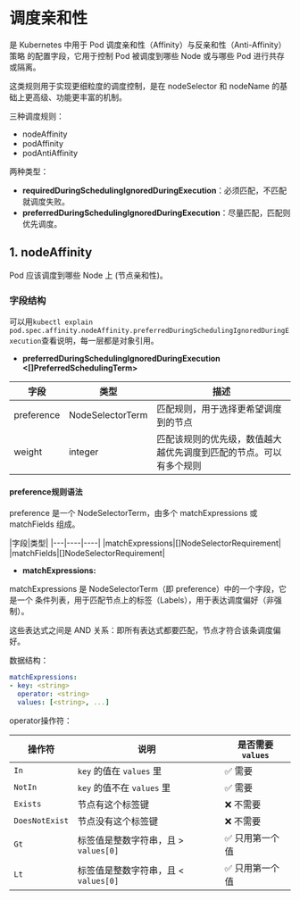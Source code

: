 # 调度亲和性

是 Kubernetes 中用于 Pod 调度亲和性（Affinity）与反亲和性（Anti-Affinity）策略 的配置字段，它用于控制 Pod 被调度到哪些 Node 或与哪些 Pod 进行共存或隔离。

这类规则用于实现更细粒度的调度控制，是在 nodeSelector 和 nodeName 的基础上更高级、功能更丰富的机制。

三种调度规则：

- nodeAffinity
- podAffinity
- podAntiAffinity

两种类型：

- **requiredDuringSchedulingIgnoredDuringExecution**：必须匹配，不匹配就调度失败。
- **preferredDuringSchedulingIgnoredDuringExecution**：尽量匹配，匹配则优先调度。

## 1. nodeAffinity

Pod 应该调度到哪些 Node 上 (节点亲和性)。

### 字段结构

可以用`kubectl explain pod.spec.affinity.nodeAffinity.preferredDuringSchedulingIgnoredDuringExecution`查看说明，每一层都是对象引用。

- **preferredDuringSchedulingIgnoredDuringExecution <[]PreferredSchedulingTerm>**

|字段|类型|描述|
|---|----|----|
|preference|NodeSelectorTerm|匹配规则，用于选择更希望调度到的节点|
|weight|integer|匹配该规则的优先级，数值越大越优先调度到匹配的节点。可以有多个规则|

#### preference规则语法

preference 是一个 NodeSelectorTerm，由多个 matchExpressions 或 matchFields 组成。

|字段|类型|
|---|----|----|
|matchExpressions|[]NodeSelectorRequirement|
|matchFields|[]NodeSelectorRequirement|

- **matchExpressions:**

matchExpressions 是 NodeSelectorTerm（即 preference）中的一个字段，它是一个 条件列表，用于匹配节点上的标签（Labels），用于表达调度偏好（非强制）。

这些表达式之间是 AND 关系：即所有表达式都要匹配，节点才符合该条调度偏好。

数据结构：

```yaml
matchExpressions:
- key: <string>
  operator: <string>         
  values: [<string>, ...]    
```

operator操作符：

| 操作符            | 说明                        | 是否需要 `values` |
| -------------- | ------------------------- | ------------- |
| `In`           | `key` 的值在 `values` 里      | ✅ 需要          |
| `NotIn`        | `key` 的值不在 `values` 里     | ✅ 需要          |
| `Exists`       | 节点有这个标签键                  | ❌ 不需要         |
| `DoesNotExist` | 节点没有这个标签键                 | ❌ 不需要         |
| `Gt`           | 标签值是整数字符串，且 > `values[0]` | ✅ 只用第一个值      |
| `Lt`           | 标签值是整数字符串，且 < `values[0]` | ✅ 只用第一个值      |
